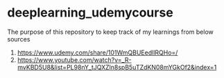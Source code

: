 # deeplearning_udemycourse
The purpose of this repository to keep track of my learnings from below sources
1) https://www.udemy.com/share/101WmQBUEedllRQHo=/
2) https://www.youtube.com/watch?v=_R-mvKBD5U8&list=PL98nY_tJQXZln8spB5uTZdKN08mYGkOf2&index=1